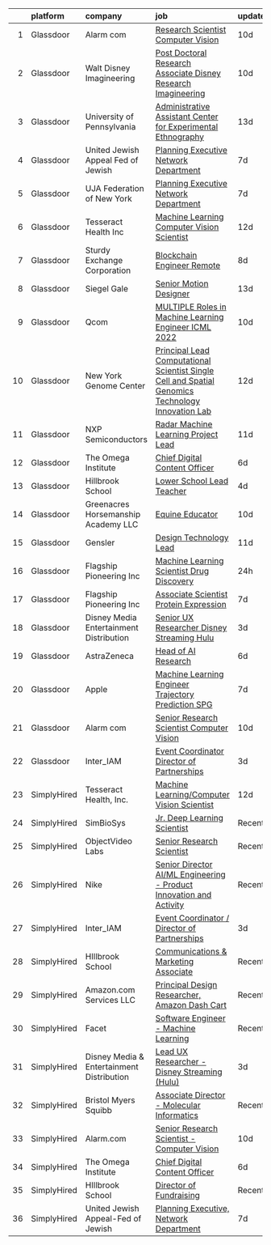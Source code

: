 

|    | platform    | company                                   | job                                                                                                                                                                                                                                                                                                                                                                        | update_time   | location          |
|---:|:------------|:------------------------------------------|:---------------------------------------------------------------------------------------------------------------------------------------------------------------------------------------------------------------------------------------------------------------------------------------------------------------------------------------------------------------------------|:--------------|:------------------|
|  1 | Glassdoor   | Alarm com                                 | [Research Scientist   Computer Vision](https://www.glassdoor.com/partner/jobListing.htm?pos=122&ao=1136043&s=58&guid=0000018239449d80b70695068f6d24c3&src=GD_JOB_AD&t=SR&vt=w&ea=1&cs=1_eb5e4374&cb=1658818174656&jobListingId=1008008961661&jrtk=3-0-1g8sk97dem6p0801-1g8sk97dsjii2800-a3630e76beea8a0b-)                                                                 | 10d           | Tysons Corner, VA |
|  2 | Glassdoor   | Walt Disney Imagineering                  | [Post Doctoral Research Associate  Disney Research Imagineering](https://www.glassdoor.com/partner/jobListing.htm?pos=103&ao=1136043&s=58&guid=0000018239449d80b70695068f6d24c3&src=GD_JOB_AD&t=SR&vt=w&cs=1_18542bdd&cb=1658818174654&jobListingId=1008007915243&jrtk=3-0-1g8sk97dem6p0801-1g8sk97dsjii2800-f4bce9b9b736aac7-)                                            | 10d           | Glendale, CA      |
|  3 | Glassdoor   | University of Pennsylvania                | [Administrative Assistant  Center for Experimental Ethnography](https://www.glassdoor.com/partner/jobListing.htm?pos=115&ao=1136043&s=58&guid=0000018239449d80b70695068f6d24c3&src=GD_JOB_AD&t=SR&vt=w&cs=1_25c63de4&cb=1658818174655&jobListingId=1007999565140&jrtk=3-0-1g8sk97dem6p0801-1g8sk97dsjii2800-b700c7d365867afb-)                                             | 13d           | Philadelphia, PA  |
|  4 | Glassdoor   | United Jewish Appeal Fed of Jewish        | [Planning Executive  Network Department](https://www.glassdoor.com/partner/jobListing.htm?pos=104&ao=1136043&s=58&guid=0000018239449d80b70695068f6d24c3&src=GD_JOB_AD&t=SR&vt=w&cs=1_451a87ca&cb=1658818174656&jobListingId=1008012498594&jrtk=3-0-1g8sk97dem6p0801-1g8sk97dsjii2800-827eec7eb3315568-)                                                                    | 7d            | New York, NY      |
|  5 | Glassdoor   | UJA Federation of New York                | [Planning Executive  Network Department](https://www.glassdoor.com/partner/jobListing.htm?pos=105&ao=1136043&s=58&guid=0000018239449d80b70695068f6d24c3&src=GD_JOB_AD&t=SR&vt=w&cs=1_55c3085c&cb=1658818174654&jobListingId=1008012544382&jrtk=3-0-1g8sk97dem6p0801-1g8sk97dsjii2800-58ad51c3a85b4340-)                                                                    | 7d            | New York, NY      |
|  6 | Glassdoor   | Tesseract Health  Inc                     | [Machine Learning Computer Vision Scientist](https://www.glassdoor.com/partner/jobListing.htm?pos=108&ao=1136043&s=58&guid=0000018239449d80b70695068f6d24c3&src=GD_JOB_AD&t=SR&vt=w&ea=1&cs=1_7860542c&cb=1658818174654&jobListingId=1008002710891&jrtk=3-0-1g8sk97dem6p0801-1g8sk97dsjii2800-fd7670455c9a02f9-)                                                           | 12d           | Remote            |
|  7 | Glassdoor   | Sturdy Exchange Corporation               | [Blockchain Engineer  Remote ](https://www.glassdoor.com/partner/jobListing.htm?pos=106&ao=1136043&s=58&guid=0000018239449d80b70695068f6d24c3&src=GD_JOB_AD&t=SR&vt=w&ea=1&cs=1_1a49f1df&cb=1658818174654&jobListingId=1008010329731&jrtk=3-0-1g8sk97dem6p0801-1g8sk97dsjii2800-7d55b355f04952f3-)                                                                         | 8d            | Remote            |
|  8 | Glassdoor   | Siegel Gale                               | [Senior Motion Designer](https://www.glassdoor.com/partner/jobListing.htm?pos=117&ao=1136043&s=58&guid=0000018239449d80b70695068f6d24c3&src=GD_JOB_AD&t=SR&vt=w&ea=1&cs=1_ebd7b727&cb=1658818174655&jobListingId=1008001315045&jrtk=3-0-1g8sk97dem6p0801-1g8sk97dsjii2800-63f40859d02cafd9-)                                                                               | 13d           | New York, NY      |
|  9 | Glassdoor   | Qcom                                      | [MULTIPLE Roles in Machine Learning Engineer ICML 2022](https://www.glassdoor.com/partner/jobListing.htm?pos=113&ao=1136043&s=58&guid=0000018239449d80b70695068f6d24c3&src=GD_JOB_AD&t=SR&vt=w&cs=1_24b55ccf&cb=1658818174655&jobListingId=1008008312368&jrtk=3-0-1g8sk97dem6p0801-1g8sk97dsjii2800-54bf61d0ed1361c2-)                                                     | 10d           | San Diego, CA     |
| 10 | Glassdoor   | New York Genome Center                    | [Principal Lead Computational Scientist  Single Cell and Spatial Genomics   Technology Innovation Lab](https://www.glassdoor.com/partner/jobListing.htm?pos=119&ao=1136043&s=58&guid=0000018239449d80b70695068f6d24c3&src=GD_JOB_AD&t=SR&vt=w&ea=1&cs=1_95a3a940&cb=1658818174656&jobListingId=1008004154570&jrtk=3-0-1g8sk97dem6p0801-1g8sk97dsjii2800-8d456020028afd44-) | 12d           | New York, NY      |
| 11 | Glassdoor   | NXP Semiconductors                        | [Radar Machine Learning Project Lead](https://www.glassdoor.com/partner/jobListing.htm?pos=121&ao=1136043&s=58&guid=0000018239449d80b70695068f6d24c3&src=GD_JOB_AD&t=SR&vt=w&cs=1_76685d8d&cb=1658818174656&jobListingId=1008005614467&jrtk=3-0-1g8sk97dem6p0801-1g8sk97dsjii2800-b4c322399e7e5b99-)                                                                       | 11d           | San Jose, CA      |
| 12 | Glassdoor   | The Omega Institute                       | [Chief Digital Content Officer](https://www.glassdoor.com/partner/jobListing.htm?pos=110&ao=1136043&s=58&guid=0000018239449d80b70695068f6d24c3&src=GD_JOB_AD&t=SR&vt=w&ea=1&cs=1_d828f59c&cb=1658818174655&jobListingId=1008015033930&jrtk=3-0-1g8sk97dem6p0801-1g8sk97dsjii2800-9e0395aef8d12c95-)                                                                        | 6d            | Rhinebeck, NY     |
| 13 | Glassdoor   | Hillbrook School                          | [Lower School Lead Teacher](https://www.glassdoor.com/partner/jobListing.htm?pos=114&ao=1136043&s=58&guid=0000018239449d80b70695068f6d24c3&src=GD_JOB_AD&t=SR&vt=w&cs=1_51a4f270&cb=1658818174655&jobListingId=1008021188271&jrtk=3-0-1g8sk97dem6p0801-1g8sk97dsjii2800-e7689760e12dd0a7-)                                                                                 | 4d            | Los Gatos, CA     |
| 14 | Glassdoor   | Greenacres Horsemanship Academy LLC       | [Equine Educator](https://www.glassdoor.com/partner/jobListing.htm?pos=111&ao=1136043&s=58&guid=0000018239449d80b70695068f6d24c3&src=GD_JOB_AD&t=SR&vt=w&cs=1_e0348ba8&cb=1658818174655&jobListingId=1008008320364&jrtk=3-0-1g8sk97dem6p0801-1g8sk97dsjii2800-e0933fbaa1de8d2e-)                                                                                           | 10d           | Cincinnati, OH    |
| 15 | Glassdoor   | Gensler                                   | [Design Technology Lead](https://www.glassdoor.com/partner/jobListing.htm?pos=118&ao=1136043&s=58&guid=0000018239449d80b70695068f6d24c3&src=GD_JOB_AD&t=SR&vt=w&cs=1_7dfb8aae&cb=1658818174655&jobListingId=1008006782951&jrtk=3-0-1g8sk97dem6p0801-1g8sk97dsjii2800-4364c8507631c53c-)                                                                                    | 11d           | Baltimore, MD     |
| 16 | Glassdoor   | Flagship Pioneering  Inc                  | [Machine Learning Scientist  Drug Discovery](https://www.glassdoor.com/partner/jobListing.htm?pos=109&ao=1136043&s=58&guid=0000018239449d80b70695068f6d24c3&src=GD_JOB_AD&t=SR&vt=w&cs=1_161cbc22&cb=1658818174655&jobListingId=1008028988616&jrtk=3-0-1g8sk97dem6p0801-1g8sk97dsjii2800-711180781a7c4d72-)                                                                | 24h           | Cambridge, MA     |
| 17 | Glassdoor   | Flagship Pioneering  Inc                  | [Associate Scientist  Protein Expression](https://www.glassdoor.com/partner/jobListing.htm?pos=120&ao=1136043&s=58&guid=0000018239449d80b70695068f6d24c3&src=GD_JOB_AD&t=SR&vt=w&cs=1_d89b468d&cb=1658818174656&jobListingId=1008012450011&jrtk=3-0-1g8sk97dem6p0801-1g8sk97dsjii2800-8d69771902506d2f-)                                                                   | 7d            | Boston, MA        |
| 18 | Glassdoor   | Disney Media   Entertainment Distribution | [Senior UX Researcher   Disney Streaming  Hulu ](https://www.glassdoor.com/partner/jobListing.htm?pos=107&ao=1136043&s=58&guid=0000018239449d80b70695068f6d24c3&src=GD_JOB_AD&t=SR&vt=w&cs=1_7d1394b4&cb=1658818174654&jobListingId=1008022658355&jrtk=3-0-1g8sk97dem6p0801-1g8sk97dsjii2800-436ebe1d92584707-)                                                            | 3d            | Santa Monica, CA  |
| 19 | Glassdoor   | AstraZeneca                               | [Head of AI Research](https://www.glassdoor.com/partner/jobListing.htm?pos=101&ao=1136043&s=58&guid=0000018239449d80b70695068f6d24c3&src=GD_JOB_AD&t=SR&vt=w&cs=1_80f9e66d&cb=1658818174653&jobListingId=1008013808942&jrtk=3-0-1g8sk97dem6p0801-1g8sk97dsjii2800-eef59e953d0d7836-)                                                                                       | 6d            | Gaithersburg, MD  |
| 20 | Glassdoor   | Apple                                     | [Machine Learning Engineer  Trajectory Prediction   SPG](https://www.glassdoor.com/partner/jobListing.htm?pos=116&ao=1136043&s=58&guid=0000018239449d80b70695068f6d24c3&src=GD_JOB_AD&t=SR&vt=w&cs=1_9e46ada4&cb=1658818174655&jobListingId=1008011764350&jrtk=3-0-1g8sk97dem6p0801-1g8sk97dsjii2800-4d96d8ef89e83ede-)                                                    | 7d            | Cupertino, CA     |
| 21 | Glassdoor   | Alarm com                                 | [Senior Research Scientist   Computer Vision](https://www.glassdoor.com/partner/jobListing.htm?pos=112&ao=1136043&s=58&guid=0000018239449d80b70695068f6d24c3&src=GD_JOB_AD&t=SR&vt=w&ea=1&cs=1_18fa5d2e&cb=1658818174655&jobListingId=1008008961663&jrtk=3-0-1g8sk97dem6p0801-1g8sk97dsjii2800-2fd33b48625a156d-)                                                          | 10d           | Tysons Corner, VA |
| 22 | Glassdoor   | Inter_IAM                                 | [Event Coordinator   Director of Partnerships](https://www.glassdoor.com/partner/jobListing.htm?pos=102&ao=1136043&s=58&guid=0000018239449d80b70695068f6d24c3&src=GD_JOB_AD&t=SR&vt=w&ea=1&cs=1_ebe5db63&cb=1658818174654&jobListingId=1008022182568&jrtk=3-0-1g8sk97dem6p0801-1g8sk97dsjii2800-96cec4608558ae4e-)                                                         | 3d            | Manhattan         |
| 23 | SimplyHired | Tesseract Health, Inc.                    | [Machine Learning/Computer Vision Scientist](https://www.simplyhired.com/job/iwXCtTY72kw5Rvu02vwYQyiUZQPuKE1vaa0Wy-aIRZrUcmJplgx-2g?q=generative+art)                                                                                                                                                                                                                      | 12d           | Remote            |
| 24 | SimplyHired | SimBioSys                                 | [Jr. Deep Learning Scientist](https://www.simplyhired.com/job/QLKBeB213mb3gEI9hwxK3u6dwygDRzLsU5l729hCydJRHwl7Zh9bqA?q=generative+art)                                                                                                                                                                                                                                     | Recently      | Chicago, IL       |
| 25 | SimplyHired | ObjectVideo Labs                          | [Senior Research Scientist](https://www.simplyhired.com/job/iwGOHmLWvfOmxyLPWisE22bVwaw0zqQje7AP87bP-cBI8DTccbHQTQ?q=generative+art)                                                                                                                                                                                                                                       | Recently      | Tysons, VA        |
| 26 | SimplyHired | Nike                                      | [Senior Director AI/ML Engineering - Product Innovation and Activity](https://www.simplyhired.com/job/Gn9HVTtK0oUTy9Q9duapau2xLYfPiiB0pwqHYMkx_Xg3S0gszFuT0g?q=generative+art)                                                                                                                                                                                             | Recently      | Atlanta, GA       |
| 27 | SimplyHired | Inter_IAM                                 | [Event Coordinator / Director of Partnerships](https://www.simplyhired.com/job/KP0PERTPOK_0Q_6l2ol5Cr_CfGOHLp327RdfQUEoPHm2boq9fu-_DQ?q=generative+art)                                                                                                                                                                                                                    | 3d            | Manhattan, NY     |
| 28 | SimplyHired | HIllbrook School                          | [Communications & Marketing Associate](https://www.simplyhired.com/job/2MBebvIOj_Hp5gq3FFNayjvwoxn4Pb440_8DT_CXG_1WV2F-P3BN4Q?q=generative+art)                                                                                                                                                                                                                            | Recently      | Los Gatos, CA     |
| 29 | SimplyHired | Amazon.com Services LLC                   | [Principal Design Researcher, Amazon Dash Cart](https://www.simplyhired.com/job/Lxa5iZNTNQIu5-9ZkJftHwIxZ_tpq8vURbeKfBqZgElC4o2RFPxTSQ?q=generative+art)                                                                                                                                                                                                                   | Recently      | Hudson, MA        |
| 30 | SimplyHired | Facet                                     | [Software Engineer - Machine Learning](https://www.simplyhired.com/job/rRl7LpYqGiIowLAwzbrNzMgXtXTFbKgtp-z9fo66PKEqX4Q6nYlO_w?q=generative+art)                                                                                                                                                                                                                            | Recently      | San Francisco, CA |
| 31 | SimplyHired | Disney Media & Entertainment Distribution | [Lead UX Researcher - Disney Streaming (Hulu)](https://www.simplyhired.com/job/7XMRj3xaKGPICCQDpgBy58GQz31YuYQM3_SazorKRRpWl9b--dk1Gw?q=generative+art)                                                                                                                                                                                                                    | 3d            | New York, NY      |
| 32 | SimplyHired | Bristol Myers Squibb                      | [Associate Director - Molecular Informatics](https://www.simplyhired.com/job/6LUET-00J9FC82jcNozqbzcnMlTzIUjvX0PgAVt3914OdorFX8oQvA?q=generative+art)                                                                                                                                                                                                                      | Recently      | Cambridge, MA     |
| 33 | SimplyHired | Alarm.com                                 | [Senior Research Scientist - Computer Vision](https://www.simplyhired.com/job/t4JIshlf3wjz_ErGnkfiB5V1DtniSgvM86CH-J_Kba60iigIGQbTmg?q=generative+art)                                                                                                                                                                                                                     | 10d           | Tysons Corner, VA |
| 34 | SimplyHired | The Omega Institute                       | [Chief Digital Content Officer](https://www.simplyhired.com/job/G1D9FkrcxrKb089KGIhcUtufe9nAciOmz-Z9jgwfR-iIJFIjtOIiiw?q=generative+art)                                                                                                                                                                                                                                   | 6d            | Rhinebeck, NY     |
| 35 | SimplyHired | HIllbrook School                          | [Director of Fundraising](https://www.simplyhired.com/job/ENKUisqEPyXa1cUA81a4-YhdtzebfyE0gA8nVSY6VQ4HA2qzcaOKGg?q=generative+art)                                                                                                                                                                                                                                         | Recently      | Los Gatos, CA     |
| 36 | SimplyHired | United Jewish Appeal-Fed of Jewish        | [Planning Executive, Network Department](https://www.simplyhired.com/job/7WP_yzksL5bNGgUBe6gfo1HjO3tDB_TCSLxlIyN-io0y8mEdea71sA?q=generative+art)                                                                                                                                                                                                                          | 7d            | New York, NY      |